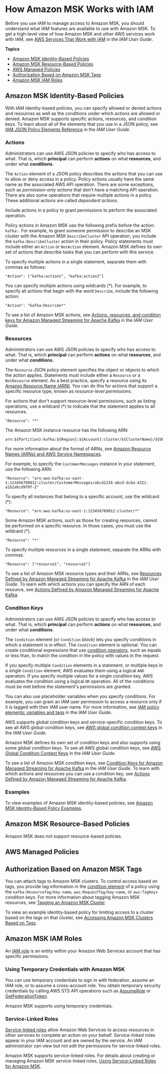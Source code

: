 # How Amazon MSK Works with IAM<a name="security_iam_service-with-iam"></a>

Before you use IAM to manage access to Amazon MSK, you should understand what IAM features are available to use with Amazon MSK\. To get a high\-level view of how Amazon MSK and other AWS services work with IAM, see [AWS Services That Work with IAM](https://docs.aws.amazon.com/IAM/latest/UserGuide/reference_aws-services-that-work-with-iam.html) in the *IAM User Guide*\.

**Topics**
+ [Amazon MSK Identity\-Based Policies](#security_iam_service-with-iam-id-based-policies)
+ [Amazon MSK Resource\-Based Policies](#security_iam_service-with-iam-resource-based-policies)
+ [AWS Managed Policies](#security_iam_service-with-iam-managed-policies)
+ [Authorization Based on Amazon MSK Tags](#security_iam_service-with-iam-tags)
+ [Amazon MSK IAM Roles](#security_iam_service-with-iam-roles)

## Amazon MSK Identity\-Based Policies<a name="security_iam_service-with-iam-id-based-policies"></a>

With IAM identity\-based policies, you can specify allowed or denied actions and resources as well as the conditions under which actions are allowed or denied\. Amazon MSK supports specific actions, resources, and condition keys\. To learn about all of the elements that you use in a JSON policy, see [IAM JSON Policy Elements Reference](https://docs.aws.amazon.com/IAM/latest/UserGuide/reference_policies_elements.html) in the *IAM User Guide*\.

### Actions<a name="security_iam_service-with-iam-id-based-policies-actions"></a>

Administrators can use AWS JSON policies to specify who has access to what\. That is, which **principal** can perform **actions** on what **resources**, and under what **conditions**\.

The `Action` element of a JSON policy describes the actions that you can use to allow or deny access in a policy\. Policy actions usually have the same name as the associated AWS API operation\. There are some exceptions, such as *permission\-only actions* that don't have a matching API operation\. There are also some operations that require multiple actions in a policy\. These additional actions are called *dependent actions*\.

Include actions in a policy to grant permissions to perform the associated operation\.

Policy actions in Amazon MSK use the following prefix before the action: `kafka:`\. For example, to grant someone permission to describe an MSK cluster with the Amazon MSK `DescribeCluster` API operation, you include the `kafka:DescribeCluster` action in their policy\. Policy statements must include either an `Action` or `NotAction` element\. Amazon MSK defines its own set of actions that describe tasks that you can perform with this service\.

To specify multiple actions in a single statement, separate them with commas as follows:

```
"Action": ["kafka:action1", "kafka:action2"]
```

You can specify multiple actions using wildcards \(\*\)\. For example, to specify all actions that begin with the word `Describe`, include the following action:

```
"Action": "kafka:Describe*"
```



To see a list of Amazon MSK actions, see [Actions, resources, and condition keys for Amazon Managed Streaming for Apache Kafka](https://docs.aws.amazon.com/service-authorization/latest/reference/list_amazonmanagedstreamingforapachekafka.html) in the *IAM User Guide*\.

### Resources<a name="security_iam_service-with-iam-id-based-policies-resources"></a>

Administrators can use AWS JSON policies to specify who has access to what\. That is, which **principal** can perform **actions** on what **resources**, and under what **conditions**\.

The `Resource` JSON policy element specifies the object or objects to which the action applies\. Statements must include either a `Resource` or a `NotResource` element\. As a best practice, specify a resource using its [Amazon Resource Name \(ARN\)](https://docs.aws.amazon.com/general/latest/gr/aws-arns-and-namespaces.html)\. You can do this for actions that support a specific resource type, known as *resource\-level permissions*\.

For actions that don't support resource\-level permissions, such as listing operations, use a wildcard \(\*\) to indicate that the statement applies to all resources\.

```
"Resource": "*"
```



The Amazon MSK instance resource has the following ARN:

```
arn:${Partition}:kafka:${Region}:${Account}:cluster/${ClusterName}/${UUID}
```

For more information about the format of ARNs, see [Amazon Resource Names \(ARNs\) and AWS Service Namespaces](https://docs.aws.amazon.com/general/latest/gr/aws-arns-and-namespaces.html)\.

For example, to specify the `CustomerMessages` instance in your statement, use the following ARN:

```
"Resource": "arn:aws:kafka:us-east-1:123456789012:cluster/CustomerMessages/abcd1234-abcd-dcba-4321-a1b2abcd9f9f-2"
```

To specify all instances that belong to a specific account, use the wildcard \(\*\):

```
"Resource": "arn:aws:kafka:us-east-1:123456789012:cluster/*"
```

Some Amazon MSK actions, such as those for creating resources, cannot be performed on a specific resource\. In those cases, you must use the wildcard \(\*\)\.

```
"Resource": "*"
```

To specify multiple resources in a single statement, separate the ARNs with commas\. 

```
"Resource": ["resource1", "resource2"]
```

To see a list of Amazon MSK resource types and their ARNs, see [Resources Defined by Amazon Managed Streaming for Apache Kafka](https://docs.aws.amazon.com/IAM/latest/UserGuide/list_amazonmanagedstreamingforkafka.html#amazonmanagedstreamingforkafka-resources-for-iam-policies) in the *IAM User Guide*\. To learn with which actions you can specify the ARN of each resource, see [Actions Defined by Amazon Managed Streaming for Apache Kafka](https://docs.aws.amazon.com/IAM/latest/UserGuide/list_amazonmanagedstreamingforkafka.html#amazonmanagedstreamingforkafka-actions-as-permissions)\.

### Condition Keys<a name="security_iam_service-with-iam-id-based-policies-conditionkeys"></a>

Administrators can use AWS JSON policies to specify who has access to what\. That is, which **principal** can perform **actions** on what **resources**, and under what **conditions**\.

The `Condition` element \(or `Condition` *block*\) lets you specify conditions in which a statement is in effect\. The `Condition` element is optional\. You can create conditional expressions that use [condition operators](https://docs.aws.amazon.com/IAM/latest/UserGuide/reference_policies_elements_condition_operators.html), such as equals or less than, to match the condition in the policy with values in the request\. 

If you specify multiple `Condition` elements in a statement, or multiple keys in a single `Condition` element, AWS evaluates them using a logical `AND` operation\. If you specify multiple values for a single condition key, AWS evaluates the condition using a logical `OR` operation\. All of the conditions must be met before the statement's permissions are granted\.

 You can also use placeholder variables when you specify conditions\. For example, you can grant an IAM user permission to access a resource only if it is tagged with their IAM user name\. For more information, see [IAM policy elements: variables and tags](https://docs.aws.amazon.com/IAM/latest/UserGuide/reference_policies_variables.html) in the *IAM User Guide*\. 

AWS supports global condition keys and service\-specific condition keys\. To see all AWS global condition keys, see [AWS global condition context keys](https://docs.aws.amazon.com/IAM/latest/UserGuide/reference_policies_condition-keys.html) in the *IAM User Guide*\.

Amazon MSK defines its own set of condition keys and also supports using some global condition keys\. To see all AWS global condition keys, see [AWS Global Condition Context Keys](https://docs.aws.amazon.com/IAM/latest/UserGuide/reference_policies_condition-keys.html) in the *IAM User Guide*\.



To see a list of Amazon MSK condition keys, see [Condition Keys for Amazon Managed Streaming for Apache Kafka](https://docs.aws.amazon.com/IAM/latest/UserGuide/list_amazonmanagedstreamingforkafka.html#amazonmanagedstreamingforkafka-policy-keys) in the *IAM User Guide*\. To learn with which actions and resources you can use a condition key, see [Actions Defined by Amazon Managed Streaming for Apache Kafka](https://docs.aws.amazon.com/IAM/latest/UserGuide/list_amazonmanagedstreamingforkafka.html#amazonmanagedstreamingforkafka-actions-as-permissions)\.

### Examples<a name="security_iam_service-with-iam-id-based-policies-examples"></a>



To view examples of Amazon MSK identity\-based policies, see [Amazon MSK Identity\-Based Policy Examples](security_iam_id-based-policy-examples.md)\.

## Amazon MSK Resource\-Based Policies<a name="security_iam_service-with-iam-resource-based-policies"></a>

Amazon MSK does not support resource\-based policies\.

## AWS Managed Policies<a name="security_iam_service-with-iam-managed-policies"></a>



## Authorization Based on Amazon MSK Tags<a name="security_iam_service-with-iam-tags"></a>

You can attach tags to Amazon MSK clusters\. To control access based on tags, you provide tag information in the [condition element](https://docs.aws.amazon.com/IAM/latest/UserGuide/reference_policies_elements_condition.html) of a policy using the `kafka:ResourceTag/key-name`, `aws:RequestTag/key-name`, or `aws:TagKeys` condition keys\. For more information about tagging Amazon MSK resources, see [Tagging an Amazon MSK Cluster](msk-tagging.md)\.

To view an example identity\-based policy for limiting access to a cluster based on the tags on that cluster, see [Accessing Amazon MSK Clusters Based on Tags](security_iam_id-based-policy-examples.md#security_iam_id-based-policy-examples-view-widget-tags)\.

## Amazon MSK IAM Roles<a name="security_iam_service-with-iam-roles"></a>

An [IAM role](https://docs.aws.amazon.com/IAM/latest/UserGuide/id_roles.html) is an entity within your Amazon Web Services account that has specific permissions\.

### Using Temporary Credentials with Amazon MSK<a name="security_iam_service-with-iam-roles-tempcreds"></a>

You can use temporary credentials to sign in with federation, assume an IAM role, or to assume a cross\-account role\. You obtain temporary security credentials by calling AWS STS API operations such as [AssumeRole](https://docs.aws.amazon.com/STS/latest/APIReference/API_AssumeRole.html) or [GetFederationToken](https://docs.aws.amazon.com/STS/latest/APIReference/API_GetFederationToken.html)\. 

Amazon MSK supports using temporary credentials\. 

### Service\-Linked Roles<a name="security_iam_service-with-iam-roles-service-linked"></a>

[Service\-linked roles](https://docs.aws.amazon.com/IAM/latest/UserGuide/id_roles_terms-and-concepts.html#iam-term-service-linked-role) allow Amazon Web Services to access resources in other services to complete an action on your behalf\. Service\-linked roles appear in your IAM account and are owned by the service\. An IAM administrator can view but not edit the permissions for service\-linked roles\.

Amazon MSK supports service\-linked roles\. For details about creating or managing Amazon MSK service\-linked roles, [Using Service\-Linked Roles for Amazon MSK](using-service-linked-roles.md)\.